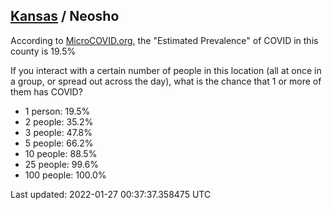 
## [Kansas](/united-states/kansas) / Neosho

According to [MicroCOVID.org](http://microcovid.org),
the "Estimated Prevalence" of COVID in this county is 19.5%

If you interact with a certain number of people in this location
(all at once in a group, or spread out across the day), what is the chance that
1 or more of them has COVID?

- 1 person: 19.5%
- 2 people: 35.2%
- 3 people: 47.8%
- 5 people: 66.2%
- 10 people: 88.5%
- 25 people: 99.6%
- 100 people: 100.0%

Last updated: 2022-01-27 00:37:37.358475 UTC
